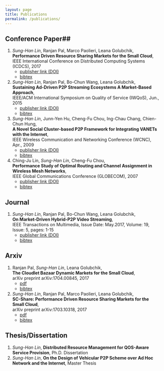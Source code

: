 ```yaml
---
layout: page
title: Publications
permalink: /publications/
---
```


## Conference Paper##
1. _Sung-Han Lin_, Ranjan Pal, Marco Paolieri, Leana Golubchik, <br/>__Performance Driven Resource Sharing Markets for the Small Cloud__,<br/> IEEE International Conference on Distributed Computing Systems (ICDCS), 2017
    - <span class="link">[publisher link (DOI)](http://ieeexplore.ieee.org/document/7979971/)</span>
    - <span class="bibtex">[bibtex](https://scholar.googleusercontent.com/scholar.bib?q=info:BIjhLW7jytIJ:scholar.google.com/&output=citation&scisig=AAGBfm0AAAAAWh-1f6S9uaYhtXvO09-OE1u-y57O3xEq&scisf=4&ct=citation&cd=0&hl=en)</span>
1. _Sung-Han Lin_, Ranjan Pal, Bo-Chun Wang, Leana Golubchik, <br/>__Sustaining Ad-Driven P2P Streaming Ecosystems A Market-Based Approach__,<br/> IEEE/ACM International Symposium on Quality of Service (IWQoS), Jun., 2015
    - <span class="link">[publisher link (DOI)](http://ieeexplore.ieee.org/document/7404722/)</span>
    - <span class="bibtex">[bibtex](https://scholar.googleusercontent.com/scholar.bib?q=info:wukeBq3rO4oJ:scholar.google.com/&output=citation&scisig=AAGBfm0AAAAAWh-1xsB7rLiFFkKeqSPYOepTrKrRD3pv&scisf=4&ct=citation&cd=0&hl=en)</span>
1. _Sung-Han Lin_, Junn-Yen Hu, Cheng-Fu Chou, Ing-Chau Chang, Chien-Chun Hung,<br/> __A Novel Social Cluster-based P2P Framework for Integrating VANETs with the Internet__,<br/> IEEE Wireless Communication and Networking Conference (WCNC), Apr., 2009
    - <span class="link">[publisher link (DOI)](http://ieeexplore.ieee.org/document/4917531/)</span>
    - <span class="bibtex">[bibtex](https://scholar.googleusercontent.com/scholar.bib?q=info:CsbFvzSyE9YJ:scholar.google.com/&output=citation&scisig=AAGBfm0AAAAAWh-15fCSy0ZmJledvJP9w5SdTyqEG73O&scisf=4&ct=citation&cd=0&hl=en)</span>
1. Ching-Ju Lin, _Sung-Han Lin_, Cheng-Fu Chou,<br/> __Performance Study of Optimal Routing and Channel Assignment in Wireless Mesh Networks__,<br/> IEEE Global Communications Conference (GLOBECOM), 2007
    - <span class="link">[publisher link (DOI)](http://ieeexplore.ieee.org/document/4411824/)</span>
    - <span class="bibtex">[bibtex](https://scholar.googleusercontent.com/scholar.bib?q=info:Qpp7iAOG2aAJ:scholar.google.com/&output=citation&scisig=AAGBfm0AAAAAWh-2BbPq0V0FjlSkMJaCx3NpowHjXT-Y&scisf=4&ct=citation&cd=0&hl=en)</span>

## Journal ##
1. _Sung-Han Lin_, Ranjan Pal, Bo-Chun Wang, Leana Golubchik,<br/> __On Market-Driven Hybrid-P2P Video Streaming__,<br/> IEEE Transactions on Multimedia, Issue Date: May.2017, Volume: 19, Issue: 5, pages: 1-15
    - <span class="link">[publisher link (DOI)](http://ieeexplore.ieee.org/abstract/document/7797208/)</span>
    - <span class="bibtex">[bibtex](https://scholar.googleusercontent.com/scholar.bib?q=info:ZTzN5Mkt0z4J:scholar.google.com/&output=citation&scisig=AAGBfm0AAAAAWh-2GeJg1d04sZ5zAp7vGEhd6DdHyE-P&scisf=4&ct=citation&cd=0&hl=en)</span>

## Arxiv ##
1. Ranjan Pal, _Sung-Han Lin_, Leana Golubchik,<br/> __The Cloudlet Bazaar Dynamic Markets for the Small Cloud__,<br/> arXiv preprint arXiv:1704.00845, 2017
    - <span class="pdf">[pdf](https://arxiv.org/pdf/1704.00845)</span>
    - <span class="bibtex">[bibtex](https://scholar.googleusercontent.com/scholar.bib?q=info:5cjYdyAVuBcJ:scholar.google.com/&output=citation&scisig=AAGBfm0AAAAAWh-2OYQmmXk48hBMkdtxAYm7WoqtFwcL&scisf=4&ct=citation&cd=0&hl=en)</span>
1. _Sung-Han Lin_, Ranjan Pal, Marco Paolieri, Leana Golubchik,<br/> __SC-Share: Performance Driven Resource Sharing Markets for the Small Cloud__,<br/> arXiv preprint arXiv:1703.10318, 2017
    - <span class="pdf">[pdf](https://arxiv.org/pdf/1703.10318)</span>
    - <span class="bibtex">[bibtex](https://scholar.googleusercontent.com/scholar.bib?q=info:RWB2t11LKXQJ:scholar.google.com/&output=citation&scisig=AAGBfm0AAAAAWh-2Td1VBkoLyXjQQ2C-44VCmcTWZMrt&scisf=4&ct=citation&cd=0&hl=en)</span>

## Thesis/Dissertation ##
1. _Sung-Han Lin_, __Distributed Resource Management for QOS-Aware Service Provision__, Ph.D. Dissertation
1. _Sung-Han Lin_, __On the Design of Vehicular P2P Scheme over Ad Hoc Network and the Internet__, Master Thesis